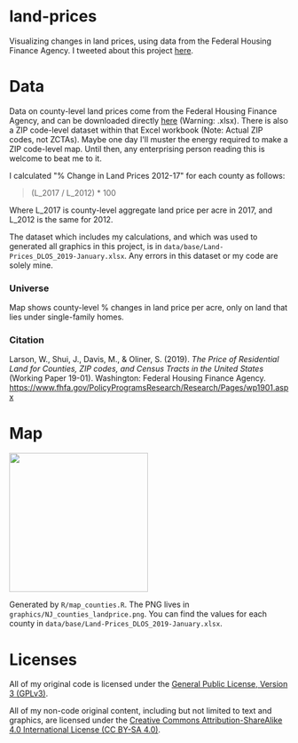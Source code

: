 # land-prices

Visualizing changes in land prices, using data from the Federal Housing Finance
Agency. I tweeted about this project
[here](https://twitter.com/TheRealEveret/status/1081025271392862208).

# Data

Data on county-level land prices come from the Federal Housing Finance Agency,
and can be downloaded directly
[here](https://www.fhfa.gov/PolicyProgramsResearch/Research/PaperDocuments/Land-Prices_DLOS_2019-January.xlsx)
(Warning: .xlsx). There is also a ZIP code-level dataset within that Excel
workbook (Note: Actual ZIP codes, not ZCTAs). Maybe one day I'll muster the 
energy required to make a ZIP code-level map. Until then, any enterprising
person reading this is welcome to beat me to it.

I calculated "% Change in Land Prices 2012-17" for each county as follows:

> (L_2017 / L_2012) * 100

Where L_2017 is county-level aggregate land price per acre in 2017, and L_2012 
is the same for 2012.

The dataset which includes my calculations, and which was used to generated all
graphics in this project, is in `data/base/Land-Prices_DLOS_2019-January.xlsx`.
Any errors in this dataset or my code are solely mine.

### Universe

Map shows county-level % changes in land price per acre, only on land that lies
under single-family homes.

### Citation

Larson, W., Shui, J., Davis, M., & Oliner, S. (2019). *The Price of Residential Land for Counties, ZIP codes, and Census Tracts in the United States* (Working Paper 19-01). Washington: Federal Housing Finance Agency. https://www.fhfa.gov/PolicyProgramsResearch/Research/Pages/wp1901.aspx

# Map

<a href="url"><img src="http://url.to/image.png" width="250px" ></a>

Generated by `R/map_counties.R`. The PNG lives in `graphics/NJ_counties_landprice.png`. You can find the values for each county
in `data/base/Land-Prices_DLOS_2019-January.xlsx`.

# Licenses

All of my original code is licensed under the 
[General Public License, Version 3 (GPLv3)](https://www.gnu.org/licenses/gpl-3.0.en.html). 

All of my non-code original content, including but not limited to text and 
graphics, are licensed under the 
[Creative Commons Attribution-ShareAlike 4.0 International License (CC BY-SA 4.0)](http://creativecommons.org/licenses/by-sa/4.0/).
